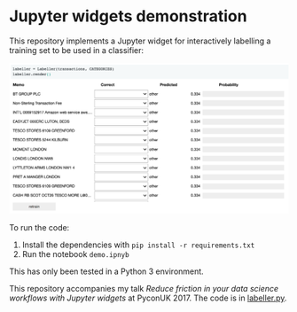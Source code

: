 
# Jupyter widgets demonstration

This repository implements a Jupyter widget for interactively labelling a
training set to be used in a classifier:

![Example widget](example.png)

To run the code:

1. Install the dependencies with `pip install -r requirements.txt`
2. Run the notebook `demo.ipnyb`

This has only been tested in a Python 3 environment.

This repository accompanies my talk *Reduce friction in your data science
workflows with Jupyter widgets* at PyconUK 2017. The code is
in [labeller.py](./transclass/labeller.py).
